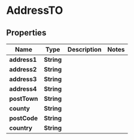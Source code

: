 
# AddressTO

## Properties
Name | Type | Description | Notes
------------ | ------------- | ------------- | -------------
**address1** | **String** |  | 
**address2** | **String** |  | 
**address3** | **String** |  | 
**address4** | **String** |  | 
**postTown** | **String** |  | 
**county** | **String** |  | 
**postCode** | **String** |  | 
**country** | **String** |  | 



